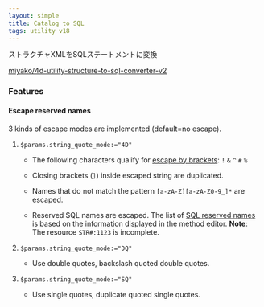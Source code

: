 ```yaml
---
layout: simple
title: Catalog to SQL
tags: utility v18
---
```


ストラクチャXMLをSQLステートメントに変換

<!--more-->

[miyako/4d-utility-structure-to-sql-converter-v2](https://github.com/miyako/4d-utility-structure-to-sql-converter-v2/)

### Features

#### Escape reserved names

3 kinds of escape modes are implemented (default=no escape).

1. ``$params.string_quote_mode:="4D"``

    * The following characters qualify for [escape by brackets](https://doc.4d.com/4Dv18/4D/18/sql-name.300-4650712.en.html): ``!`` ``&`` ``^`` ``#`` ``%``

    * Closing brackets (``]``) inside escaped string are duplicated.

    * Names that do not match the pattern ``[a-zA-Z][a-zA-Z0-9_]*`` are escaped.

    * Reserved SQL names are escaped. The list of [SQL reserved names]() is based on the information displayed in the method editor. **Note**: The resource ``STR#:1123`` is incomplete.

2. ``$params.string_quote_mode:="DQ"``

    * Use double quotes, backslash quoted double quotes.

3. ``$params.string_quote_mode:="SQ"``

    * Use single quotes, duplicate quoted single quotes.
